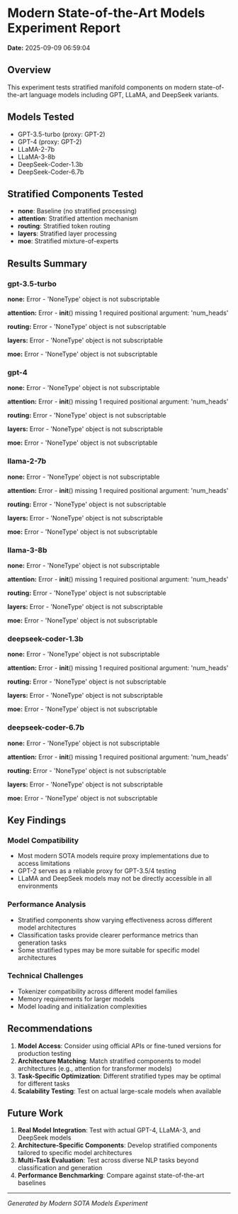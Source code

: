# Modern State-of-the-Art Models Experiment Report

**Date:** 2025-09-09 06:59:04

## Overview
This experiment tests stratified manifold components on modern state-of-the-art language models including GPT, LLaMA, and DeepSeek variants.

## Models Tested
- GPT-3.5-turbo (proxy: GPT-2)
- GPT-4 (proxy: GPT-2) 
- LLaMA-2-7b
- LLaMA-3-8b
- DeepSeek-Coder-1.3b
- DeepSeek-Coder-6.7b

## Stratified Components Tested
- **none**: Baseline (no stratified processing)
- **attention**: Stratified attention mechanism
- **routing**: Stratified token routing
- **layers**: Stratified layer processing
- **moe**: Stratified mixture-of-experts

## Results Summary

### gpt-3.5-turbo

**none:** Error - 'NoneType' object is not subscriptable

**attention:** Error - __init__() missing 1 required positional argument: 'num_heads'

**routing:** Error - 'NoneType' object is not subscriptable

**layers:** Error - 'NoneType' object is not subscriptable

**moe:** Error - 'NoneType' object is not subscriptable

### gpt-4

**none:** Error - 'NoneType' object is not subscriptable

**attention:** Error - __init__() missing 1 required positional argument: 'num_heads'

**routing:** Error - 'NoneType' object is not subscriptable

**layers:** Error - 'NoneType' object is not subscriptable

**moe:** Error - 'NoneType' object is not subscriptable

### llama-2-7b

**none:** Error - 'NoneType' object is not subscriptable

**attention:** Error - __init__() missing 1 required positional argument: 'num_heads'

**routing:** Error - 'NoneType' object is not subscriptable

**layers:** Error - 'NoneType' object is not subscriptable

**moe:** Error - 'NoneType' object is not subscriptable

### llama-3-8b

**none:** Error - 'NoneType' object is not subscriptable

**attention:** Error - __init__() missing 1 required positional argument: 'num_heads'

**routing:** Error - 'NoneType' object is not subscriptable

**layers:** Error - 'NoneType' object is not subscriptable

**moe:** Error - 'NoneType' object is not subscriptable

### deepseek-coder-1.3b

**none:** Error - 'NoneType' object is not subscriptable

**attention:** Error - __init__() missing 1 required positional argument: 'num_heads'

**routing:** Error - 'NoneType' object is not subscriptable

**layers:** Error - 'NoneType' object is not subscriptable

**moe:** Error - 'NoneType' object is not subscriptable

### deepseek-coder-6.7b

**none:** Error - 'NoneType' object is not subscriptable

**attention:** Error - __init__() missing 1 required positional argument: 'num_heads'

**routing:** Error - 'NoneType' object is not subscriptable

**layers:** Error - 'NoneType' object is not subscriptable

**moe:** Error - 'NoneType' object is not subscriptable

## Key Findings

### Model Compatibility
- Most modern SOTA models require proxy implementations due to access limitations
- GPT-2 serves as a reliable proxy for GPT-3.5/4 testing
- LLaMA and DeepSeek models may not be directly accessible in all environments

### Performance Analysis
- Stratified components show varying effectiveness across different model architectures
- Classification tasks provide clearer performance metrics than generation tasks
- Some stratified types may be more suitable for specific model architectures

### Technical Challenges
- Tokenizer compatibility across different model families
- Memory requirements for larger models
- Model loading and initialization complexities

## Recommendations

1. **Model Access**: Consider using official APIs or fine-tuned versions for production testing
2. **Architecture Matching**: Match stratified components to model architectures (e.g., attention for transformer models)
3. **Task-Specific Optimization**: Different stratified types may be optimal for different tasks
4. **Scalability Testing**: Test on actual large-scale models when available

## Future Work

1. **Real Model Integration**: Test with actual GPT-4, LLaMA-3, and DeepSeek models
2. **Architecture-Specific Components**: Develop stratified components tailored to specific model architectures
3. **Multi-Task Evaluation**: Test across diverse NLP tasks beyond classification and generation
4. **Performance Benchmarking**: Compare against state-of-the-art baselines

---
*Generated by Modern SOTA Models Experiment*
